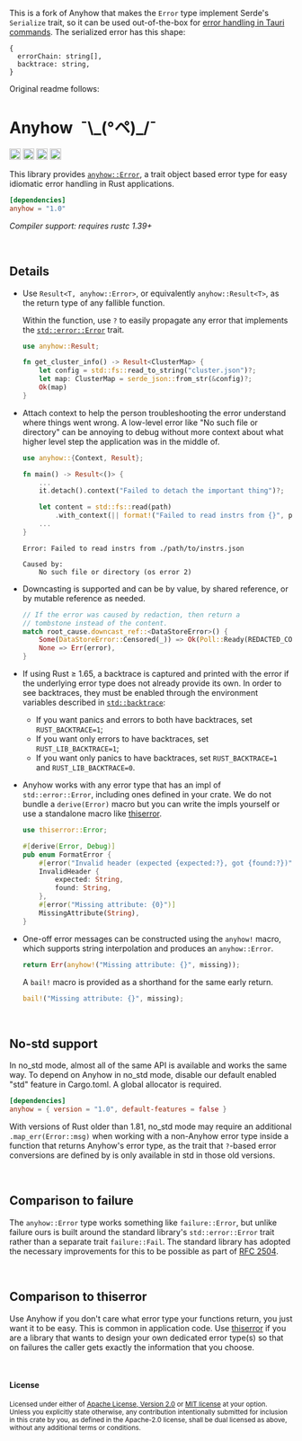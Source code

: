 This is a fork of Anyhow that makes the `Error` type implement Serde's `Serialize` trait, so it can be used
out-of-the-box for [error handling in Tauri commands](https://tauri.app/v1/guides/features/command/#error-handling). The
serialized error has this shape:

```
{
  errorChain: string[],
  backtrace: string,
}
```

Original readme follows:

Anyhow&ensp;¯\\\_(°ペ)\_/¯
==========================

[<img alt="github" src="https://img.shields.io/badge/github-dtolnay/anyhow-8da0cb?style=for-the-badge&labelColor=555555&logo=github" height="20">](https://github.com/dtolnay/anyhow)
[<img alt="crates.io" src="https://img.shields.io/crates/v/anyhow.svg?style=for-the-badge&color=fc8d62&logo=rust" height="20">](https://crates.io/crates/anyhow)
[<img alt="docs.rs" src="https://img.shields.io/badge/docs.rs-anyhow-66c2a5?style=for-the-badge&labelColor=555555&logo=docs.rs" height="20">](https://docs.rs/anyhow)
[<img alt="build status" src="https://img.shields.io/github/actions/workflow/status/dtolnay/anyhow/ci.yml?branch=master&style=for-the-badge" height="20">](https://github.com/dtolnay/anyhow/actions?query=branch%3Amaster)

This library provides [`anyhow::Error`][Error], a trait object based error type
for easy idiomatic error handling in Rust applications.

[Error]: https://docs.rs/anyhow/1.0/anyhow/struct.Error.html

```toml
[dependencies]
anyhow = "1.0"
```

*Compiler support: requires rustc 1.39+*

<br>

## Details

- Use `Result<T, anyhow::Error>`, or equivalently `anyhow::Result<T>`, as the
  return type of any fallible function.

  Within the function, use `?` to easily propagate any error that implements the
  [`std::error::Error`] trait.

  ```rust
  use anyhow::Result;

  fn get_cluster_info() -> Result<ClusterMap> {
      let config = std::fs::read_to_string("cluster.json")?;
      let map: ClusterMap = serde_json::from_str(&config)?;
      Ok(map)
  }
  ```

  [`std::error::Error`]: https://doc.rust-lang.org/std/error/trait.Error.html

- Attach context to help the person troubleshooting the error understand where
  things went wrong. A low-level error like "No such file or directory" can be
  annoying to debug without more context about what higher level step the
  application was in the middle of.

  ```rust
  use anyhow::{Context, Result};

  fn main() -> Result<()> {
      ...
      it.detach().context("Failed to detach the important thing")?;

      let content = std::fs::read(path)
          .with_context(|| format!("Failed to read instrs from {}", path))?;
      ...
  }
  ```

  ```console
  Error: Failed to read instrs from ./path/to/instrs.json

  Caused by:
      No such file or directory (os error 2)
  ```

- Downcasting is supported and can be by value, by shared reference, or by
  mutable reference as needed.

  ```rust
  // If the error was caused by redaction, then return a
  // tombstone instead of the content.
  match root_cause.downcast_ref::<DataStoreError>() {
      Some(DataStoreError::Censored(_)) => Ok(Poll::Ready(REDACTED_CONTENT)),
      None => Err(error),
  }
  ```

- If using Rust &ge; 1.65, a backtrace is captured and printed with the error if
  the underlying error type does not already provide its own. In order to see
  backtraces, they must be enabled through the environment variables described
  in [`std::backtrace`]:

  - If you want panics and errors to both have backtraces, set
    `RUST_BACKTRACE=1`;
  - If you want only errors to have backtraces, set `RUST_LIB_BACKTRACE=1`;
  - If you want only panics to have backtraces, set `RUST_BACKTRACE=1` and
    `RUST_LIB_BACKTRACE=0`.

  [`std::backtrace`]: https://doc.rust-lang.org/std/backtrace/index.html#environment-variables

- Anyhow works with any error type that has an impl of `std::error::Error`,
  including ones defined in your crate. We do not bundle a `derive(Error)` macro
  but you can write the impls yourself or use a standalone macro like
  [thiserror].

  ```rust
  use thiserror::Error;

  #[derive(Error, Debug)]
  pub enum FormatError {
      #[error("Invalid header (expected {expected:?}, got {found:?})")]
      InvalidHeader {
          expected: String,
          found: String,
      },
      #[error("Missing attribute: {0}")]
      MissingAttribute(String),
  }
  ```

- One-off error messages can be constructed using the `anyhow!` macro, which
  supports string interpolation and produces an `anyhow::Error`.

  ```rust
  return Err(anyhow!("Missing attribute: {}", missing));
  ```

  A `bail!` macro is provided as a shorthand for the same early return.

  ```rust
  bail!("Missing attribute: {}", missing);
  ```

<br>

## No-std support

In no_std mode, almost all of the same API is available and works the same way.
To depend on Anyhow in no_std mode, disable our default enabled "std" feature in
Cargo.toml. A global allocator is required.

```toml
[dependencies]
anyhow = { version = "1.0", default-features = false }
```

With versions of Rust older than 1.81, no_std mode may require an additional
`.map_err(Error::msg)` when working with a non-Anyhow error type inside a
function that returns Anyhow's error type, as the trait that `?`-based error
conversions are defined by is only available in std in those old versions.

<br>

## Comparison to failure

The `anyhow::Error` type works something like `failure::Error`, but unlike
failure ours is built around the standard library's `std::error::Error` trait
rather than a separate trait `failure::Fail`. The standard library has adopted
the necessary improvements for this to be possible as part of [RFC 2504].

[RFC 2504]: https://github.com/rust-lang/rfcs/blob/master/text/2504-fix-error.md

<br>

## Comparison to thiserror

Use Anyhow if you don't care what error type your functions return, you just
want it to be easy. This is common in application code. Use [thiserror] if you
are a library that wants to design your own dedicated error type(s) so that on
failures the caller gets exactly the information that you choose.

[thiserror]: https://github.com/dtolnay/thiserror

<br>

#### License

<sup>
Licensed under either of <a href="LICENSE-APACHE">Apache License, Version
2.0</a> or <a href="LICENSE-MIT">MIT license</a> at your option.
</sup>

<br>

<sub>
Unless you explicitly state otherwise, any contribution intentionally submitted
for inclusion in this crate by you, as defined in the Apache-2.0 license, shall
be dual licensed as above, without any additional terms or conditions.
</sub>

